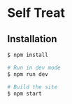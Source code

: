 # Self Treat

## Installation

```bash
$ npm install

# Run in dev mode
$ npm run dev

# Build the site
$ npm start
```
